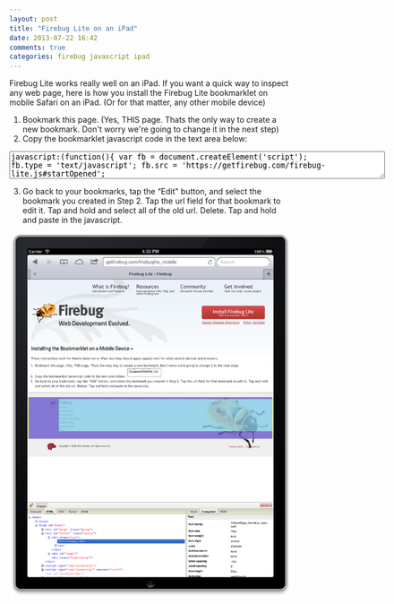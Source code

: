 ```yaml
---
layout: post
title: "Firebug Lite on an iPad"
date: 2013-07-22 16:42
comments: true
categories: firebug javascript ipad
---
```


Firebug Lite works really well on an iPad. If you want a quick way to inspect any web page, here is how you install the Firebug Lite bookmarklet on mobile Safari on an iPad. (Or for that matter, any other mobile device)

<!--more-->
1. Bookmark this page. (Yes, THIS page. Thats the only way to create a new bookmark. Don't worry we're going to change it in the next step)</li>
2. Copy the bookmarklet javascript code in the text area below:
<textarea style='width: 665px; height: 43px; display: block;'>
javascript:(function(){ var fb = document.createElement('script');
fb.type = 'text/javascript'; fb.src = 'https://getfirebug.com/firebug-lite.js#startOpened';
document.getElementsByTagName('body')[0].appendChild(fb); })();
</textarea>
3. Go back to your bookmarks, tap the “Edit" button, and select the bookmark you created in Step 2. Tap the url field for that bookmark to edit it. Tap and hold and select all of the old url. Delete. Tap and hold and paste in the javascript.

<img src="/images/firebug_lite_ipad.png" style="border: none; box-shadow: none;">